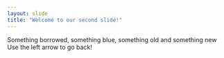 ```yaml
---
layout: slide
title: "Welcome to our second slide!"
---
```

Something borrowed, something blue, something old and something new
Use the left arrow to go back!
